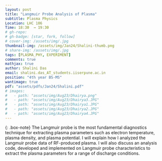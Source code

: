 ```yaml
---
layout: post
title: "Langmuir Probe Analysis of Plasma"
subtitle: Plasma Physics
Location: LHC 106
Time: 18:30  → 19:30
# gh-repo:
# gh-badge: [star, fork, follow]
# cover-img: /assets/img/.jpg
thumbnail-img: /assets/img/Jan24/Shalini-thumb.png
# share-img: /assets/img/.jpg
tags: [PLASMA_PHY, EXPERIMENT]
comments: true
mathjax: true
author: Shalini Das
email: shalini.das_AT_students.iiserpune.ac.in
position: "4th year BS-MS"
wantimage: true
pdf: "assets/pdfs/Jan24/Shalini.pdf"
# images:
#   - path: "assets/img/Aug23/Dhairya.png"
#   - path: "assets/img/Aug23/Dhairya3.JPG"
#   - path: "assets/img/Aug23/Dhairya1.JPG"
#   - path: "assets/img/Aug23/Dhairya2.JPG"
#   - path: "assets/img/Aug23/Dhairya4.JPG"
---
```

{: .box-note}
The Langmuir probe is the most fundamental diagnostics technique for extracting plasma parameters such as electron temperature, plasma density, and plasma potential. I will explain how I analyzed the Langmuir probe data of RF-produced plasma. I will also discuss an analysis code, developed and implemented on Langmuir probe characteristics to extract the plasma parameters for a range of discharge conditions.